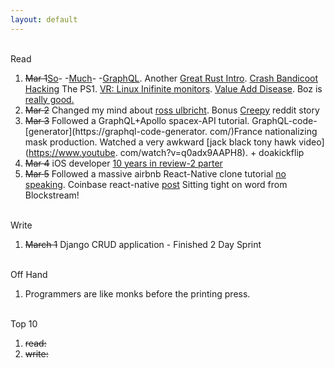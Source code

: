 ```yaml
---
layout: default
---
```



<br>Read

1. ~~Mar 1~~[So](https://reactjs.org/blog/2015/05/01/graphql-introduction.html)-  -[Much](https://36-concepts-graphql.netlify.com/)-  -[GraphQL](https://courses.edx.org/courses/course-v1:LinuxFoundationX+LFS141x+3T2019/course/). Another [Great Rust Intro](https://fasterthanli.me/blog/2020/a-half-hour-to-learn-rust/). [Crash Bandicoot Hacking](https://www.youtube.com/watch?v=izxXGuVL21o) The PS1. [VR: Linux Inifinite monitors](https://github.com/SimulaVR/Simula). [Value Add Disease](https://boz.com/articles/vad). Boz is [really good.](https://boz.com/articles/short-memory)
1. ~~Mar 2~~ Changed my mind about [ross ulbricht](https://www.youtube.com/watch?v=GpMP6Nh3FvU). Bonus [Creepy](https://www.youtube.com/watch?v=7vQyrlW8ahw ) reddit story
1. ~~Mar 3~~ Followed a GraphQL+Apollo spacex-API tutorial. GraphQL-code-[generator](https://graphql-code-generator.
com/)France nationalizing mask production. Watched a very awkward [jack black tony hawk video](https://www.youtube.
com/watch?v=q0adx9AAPH8). + doakickflip
1. ~~Mar 4~~ iOS developer [10 years in review-2 parter](https://ashfurrow.com/blog/5-years-of-ios/)
1. ~~Mar 5~~ Followed a massive airbnb React-Native clone tutorial [no speaking](https://www.youtube.com/watch?v=qJgPT_kJzog&list=PLOg2mrFoc1TuKfcp4Ll-h2AFzSmujppnZ&index=14). Coinbase react-native [post](https://blog.coinbase.com/onboarding-thousands-of-users-with-react-native-361219066df4) Sitting tight on word from Blockstream!


<br>Write

1. ~~March 1~~ Django CRUD application - Finished 2 Day Sprint


<br>Off Hand

1. Programmers are like monks before the printing press.

<br>Top 10

1. ~~read:~~
2. ~~write:~~
